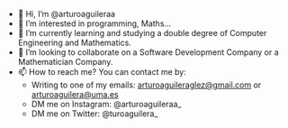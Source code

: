 - 👋 Hi, I’m @arturoaguileraa
- 👀 I’m interested in programming, Maths...
- 🌱 I’m currently learning and studying a double degree of Computer Engineering and Mathematics.
- 💞️ I’m looking to collaborate on a Software Development Company or a Mathematician Company. 
- 📫 How to reach me? You can contact me by:
    - Writing to one of my emails: arturoaguileraglez@gmail.com or arturoaguilera@uma.es 
    - DM me on Instagram: @arturoaguileraa_
    - DM me on Twitter: @turoaguilera_

<!---
arturoaguileraa/arturoaguileraa is a ✨ special ✨ repository because its `README.md` (this file) appears on your GitHub profile.
You can click the Preview link to take a look at your changes.
--->
